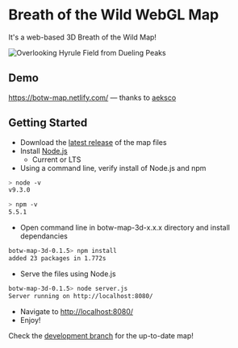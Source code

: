# Breath of the Wild WebGL Map

It's a web-based 3D Breath of the Wild Map!

![Overlooking Hyrule Field from Dueling Peaks](assets/git-preview.png)

## Demo

https://botw-map.netlify.com/ — thanks to [aeksco](https://github.com/aeksco)

## Getting Started

- Download the [latest release](https://github.com/zephenryus/botw-map-3d/releases) of the map files
- Install [Node.js](https://nodejs.org/)
    - Current or LTS
- Using a command line, verify install of Node.js and npm

```bash
> node -v
v9.3.0

> npm -v
5.5.1
```

- Open command line in botw-map-3d-x.x.x directory and install dependancies

```bash
botw-map-3d-0.1.5> npm install
added 23 packages in 1.772s
```

- Serve the files using Node.js

```bash
botw-map-3d-0.1.5> node server.js
Server running on http://localhost:8080/
```

- Navigate to [http://localhost:8080/](http://localhost:8080/)
- Enjoy!

Check the [development branch](https://github.com/zephenryus/botw-map-3d/tree/develop) for the up-to-date map!
